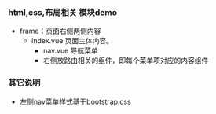 ### html,css,布局相关 模块demo
- frame：页面右侧两侧内容
  - index.vue 页面主体内容。
    - nav.vue 导航菜单
    - 右侧放路由相关的组件，即每个菜单项对应的内容组件

### 其它说明
- 左侧nav菜单样式基于bootstrap.css

